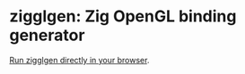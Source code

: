 # zigglgen: Zig OpenGL binding generator

[Run zigglgen directly in your browser](https://castholm.github.io/zigglgen).
